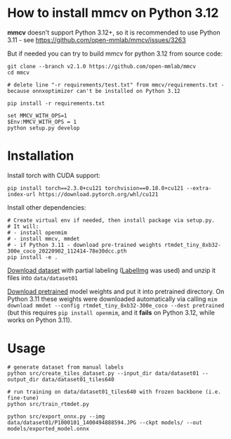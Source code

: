 # How to install mmcv on Python 3.12

**mmcv** doesn't support Python 3.12+, so it is recommended to use Python 3.11 - see https://github.com/open-mmlab/mmcv/issues/3263

But if needed you can try to build mmcv for python 3.12 from source code:

```
git clone --branch v2.1.0 https://github.com/open-mmlab/mmcv
cd mmcv

# delete line "-r requirements/test.txt" from mmcv/requirements.txt - because onnxoptimizer can't be installed on Python 3.12

pip install -r requirements.txt

set MMCV_WITH_OPS=1
$Env:MMCV_WITH_OPS = 1
python setup.py develop
```

# Installation

Install torch with CUDA support:
```
pip install torch==2.3.0+cu121 torchvision==0.18.0+cu121 --extra-index-url https://download.pytorch.org/whl/cu121
```

Install other dependencies:
```
# Create virtual env if needed, then install package via setup.py.
# It will:
# - install openmim
# - install mmcv, mmdet
# - if Python 3.11 - download pre-trained weights rtmdet_tiny_8xb32-300e_coco_20220902_112414-78e30dcc.pth
pip install -e .
```

[Download dataset](https://disk.yandex.ru/d/fdXRLa2Ju3Nflw) with partial labeling ([LabelImg](https://github.com/HumanSignal/labelImg) was used) and unzip it files into ```data/dataset01```

[Download pretrained](https://disk.yandex.ru/d/0fKV5m8In2YI4w) model weights and put it into pretrained directory. On Python 3.11 these weights were downloaded automatically via calling ```mim download mmdet --config rtmdet_tiny_8xb32-300e_coco --dest pretrained``` (but this requires ```pip install openmim```, and it **fails** on Python 3.12, while works on Python 3.11).

# Usage

```
# generate dataset from manual labels
python src/create_tiles_dataset.py --input_dir data/dataset01 --output_dir data/dataset01_tiles640

# run training on data/dataset01_tiles640 with frozen backbone (i.e. fine-tune)
python src/train_rtmdet.py

python src/export_onnx.py --img data/dataset01/P1000101_1400494888594.JPG --ckpt models/ --out models/exported_model.onnx
```
